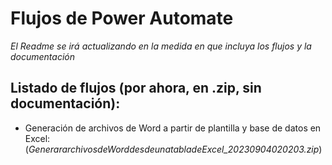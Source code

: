 # Flujos de Power Automate

*El Readme se irá actualizando en la medida en que incluya los flujos y la documentación*

## Listado de flujos (por ahora, en .zip, sin documentación):

* Generación de archivos de Word a partir de plantilla y base de datos en Excel:  (*GenerararchivosdeWorddesdeunatabladeExcel_20230904020203.zip*)
